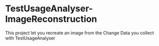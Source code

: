 # TestUsageAnalyser-ImageReconstruction

This project let you recreate an image from the Change Data you collect with TestUsageAnalyser
